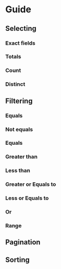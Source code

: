 # Guide

## Selecting

### Exact fields
### Totals
### Count
### Distinct

## Filtering

### Equals
### Not equals
### Equals
### Greater than
### Less than
### Greater or Equals to
### Less or Equals to
### Or
### Range

## Pagination

## Sorting